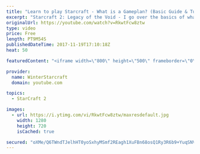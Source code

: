 ```yaml
---
title: "Learn to play Starcraft - What is a Gameplan? (Basic Guide & Tutorial)"
excerpt: "Starcraft 2: Legacy of the Void - I go over the basics of what a gameplan in starcraft 2 is and how to put one together.  Note this is not a guide on WHAT gameplan you should be using as each race!"
originalUrl: https://youtube.com/watch?v=RkwtFcw8ztw
type: video
price: Free
length: PT9M54S
publishedDateTime: 2017-11-19T17:10:18Z
heat: 50

featuredContent: "<iframe width=\"800\" height=\"500\" frameborder=\"0\" src=\"https://www.youtube.com/embed/RkwtFcw8ztw\" allow=\"accelerometer; autoplay; encrypted-media; gyroscope; picture-in-picture\" allowfullscreen></iframe>"

provider:
  name: WinterStarcraft
  domain: youtube.com

topics:
  - StarCraft 2

images:
  - url: https://i.ytimg.com/vi/RkwtFcw8ztw/maxresdefault.jpg
    width: 1280
    height: 720
    isCached: true

secured: "oXMe/Q6TWndTJelhHT0yoSxhyMSmf2REagh1XuFBn68osQ1Ry3R6b9+YuqSNVb+UP0xWU2+AlnxHHsAcRxlFwEMxYP3fg1vATd8qJZFG0w8QNPOJvAL639hVe4WRppWjU6RDD0+Qs5Xwv8kL7NOb+8pHi9JkGpq3hS1/pBxMJ2S47OmXol7VM2nf1a9EOHwoPyzCN+FsWiB+d7nRamXf+10fHNA00EWe2J0Jih1VMZhUwZaGHPWZZowLOg9bg8Btxb6yenPfDJzzHb9rMecs/g9PZNv9rPGMfpKwKGDCx4PhEMN4ZxNG5js4R+yQA4cLMDtmcD0SkqP733+fzhNAxLiCclJDtRezKbyeDZ0tyFGY60ynLYWKBVoiOZEXnTVgp6t9cTCsLmNskWrEr8YAgIRrRWJyEEDzajmN3rVqRfA=;A1e82NcERpEoVVOs7ZgDpA=="
---
```


